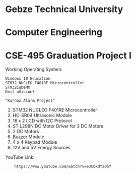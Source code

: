 # Gebze Technical University
# Computer Engineering
# CSE-495 Graduation Project I

Working Operating System:

    Windows 10 Education
    STM32 NUCLEO F401RE Microcontroller
    STM32CubeMX
    Keil uVision5
    
    "Kurnaz Alarm Project"
    
1. STM32 NUCLEO F401RE Microcontroller
2. HC-SR04 Ultrasonic Module
3. 16 x 2 LCD with I2C Protocol
4. ST L298N DC Motor Driver for 2 DC Motors
5. 2 DC Motors
6. Buzzer Module
7. 4 x 4 Keypad Module
8. 12V and 5V Energy Sources

YouTube Link:

        https://www.youtube.com/watch?v=eJCQkdYz05Y
